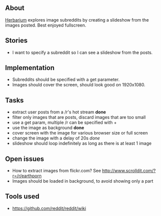 ## About

[Herbarium](http://cargokult.github.com/herbarium) explores image subreddits by creating a slideshow from the images posted. Best enjoyed fullscreen.

## Stories

* I want to specify a subreddit so I can see a slideshow from the posts.

## Implementation

* Subreddits should be specified with a get parameter.
* Images should cover the screen, should look good on 1920x1080.

## Tasks
* extract user posts from a /r's hot stream **done**
* filter only images that are posts, discard images that are too small
* use a get param, multiple /r can be specified with +
* use the image as background **done**
* cover screen with the image for various browser size or full screen
* change the image with a delay of 20s *done*
* slideshow should loop indefinitely as long as there is at least 1 image

## Open issues
* How to extract images from flickr.com? See http://www.scrolldit.com/?r=/r/earthporn
* Images should be loaded in background, to avoid showing only a part

## Tools used
* https://github.com/reddit/reddit/wiki
